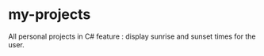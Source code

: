 # my-projects
All personal projects in C# 
feature : display sunrise and sunset times for the user.
